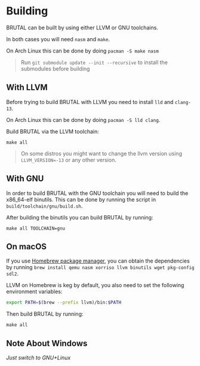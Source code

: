 # Building

BRUTAL can be built by using either LLVM or GNU toolchains.

In both cases you will need `nasm` and `make`.

On Arch Linux this can be done by doing `pacman -S make nasm`

> Run `git submodule update --init --recursive` to install the submodules before building

## With LLVM

Before trying to build BRUTAL with LLVM you need to install `lld` and `clang-13`.

On Arch Linux this can be done by doing `pacman -S lld clang`.

Build BRUTAL via the LLVM toolchain:

`make all`

> On some distros you might want to change the llvm version using `LLVM_VERSION=-13` or any other version.

## With GNU

In order to build BRUTAL with the GNU toolchain you will need to build the x86_64-elf binutils. This can be done by running the script in `build/toolchain/gnu/build.sh`.

After building the binutils you can build BRUTAL by running:

`make all TOOLCHAIN=gnu`

## On macOS

If you use [Homebrew package manager](https://brew.sh), you can obtain the dependencies by running `brew install qemu nasm xorriso llvm binutils wget pkg-config sdl2`.

LLVM on Homebrew is keg by default, you also need to set the following environment variables:

```sh
export PATH=$(brew --prefix llvm)/bin:$PATH
```

Then build BRUTAL by running:

`make all`

## Note About Windows

*Just switch to GNU+Linux*

